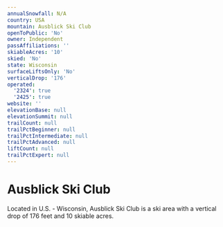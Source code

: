 ```yaml
---
annualSnowfall: N/A
country: USA
mountain: Ausblick Ski Club
openToPublic: 'No'
owner: Independent
passAffiliations: ''
skiableAcres: '10'
skied: 'No'
state: Wisconsin
surfaceLiftsOnly: 'No'
verticalDrop: '176'
operated:
  '2324': true
  '2425': true
website: ''
elevationBase: null
elevationSummit: null
trailCount: null
trailPctBeginner: null
trailPctIntermediate: null
trailPctAdvanced: null
liftCount: null
trailPctExpert: null
---
```



# Ausblick Ski Club

Located in U.S. - Wisconsin, Ausblick Ski Club is a ski area with a vertical drop of 176 feet and 10 skiable acres.
